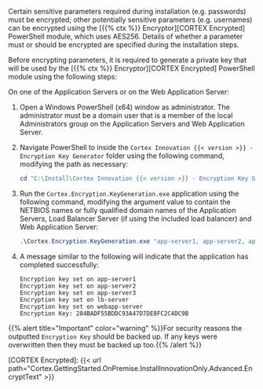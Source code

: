 Certain sensitive parameters required during installation (e.g. passwords) must be encrypted; other potentially sensitive parameters (e.g. usernames) can be encrypted using the [{{% ctx %}} Encryptor][CORTEX Encrypted] PowerShell module, which uses AES256. Details of whether a parameter must or should be encrypted are specified during the installation steps.

Before encrypting parameters, it is required to generate a private key that will be used by the [{{% ctx %}} Encryptor][CORTEX Encrypted] PowerShell module using the following steps:

On one of the Application Servers or on the Web Application Server:

1. Open a Windows PowerShell (x64) window as administrator. The administrator must be a domain user that is a member of the local Administrators group on the Application Servers and Web Application Server.
1. Navigate PowerShell to inside the `Cortex Innovation {{< version >}} - Encryption Key Generator` folder using the following command, modifying the path as necessary:

    ```powershell
    cd "C:\Install\Cortex Innovation {{< version >}} - Encryption Key Generator"
    ```

1. Run the `Cortex.Encryption.KeyGeneration.exe` application using the following command, modifying the argument value to contain the NETBIOS names or fully qualified domain names of the Application Servers, Load Balancer Server (if using the included load balancer) and Web Application Server:

    ```powershell
    .\Cortex.Encryption.KeyGeneration.exe "app-server1, app-server2, app-server3, lb-server, webapp-server"
    ```

1. A message similar to the following will indicate that the application has completed successfully:

    ```text
    Encryption key set on app-server1
    Encryption key set on app-server2
    Encryption key set on app-server3
    Encryption key set on lb-server
    Encryption key set on webapp-server
    Encryption Key: 284BADF55BDDC93A47D7DE8FC2C4DC9B
    ```

{{% alert title="Important" color="warning" %}}For security reasons the outputted `Encryption Key` should be backed up. If any keys were overwritten then they must be backed up too.{{% /alert %}}

[CORTEX Encrypted]: {{< url path="Cortex.GettingStarted.OnPremise.InstallInnovationOnly.Advanced.EncryptText" >}}